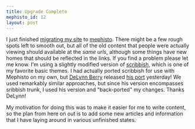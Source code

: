 ```yaml
--- 
title: Upgrade Complete
mephisto_id: 12
layout: post
---
```

I just finished [migrating my site][upgrade] to [mephisto][]. There might be a few rough spots left to smooth out, but all of the old content that people were actually viewing should available at the _same urls_, although some things have new homes that should be reflected in the links. If you find a problem please let me know. I'm using a slightly modified version of [scribbish][], which is one of my favorite basic themes. I had actually ported scribbish for use with Mephisto on my own, but [DeLynn Berry][] released [his port][scribbish-mephisto] yesterday! We used remarkably similar approaches, but since his version encompasses sribbish trunk, I used his version and "back-ported" my changes.  Thanks DeLynn!

My motivation for doing this was to make it easier for me to write content, so the plan from here on out is to add some new articles and information that I have laying around in various unfinished states.

[upgrade]: /2006/9/21/life-with-mephisto
[mephisto]: http://mephistoblog.com/
[scribbish]: http://quotedprintable.com/pages/scribbish
[delynn berry]: http://delynnberry.com/
[scribbish-mephisto]: http://delynnberry.com/2006/10/18/porting-scribbish
